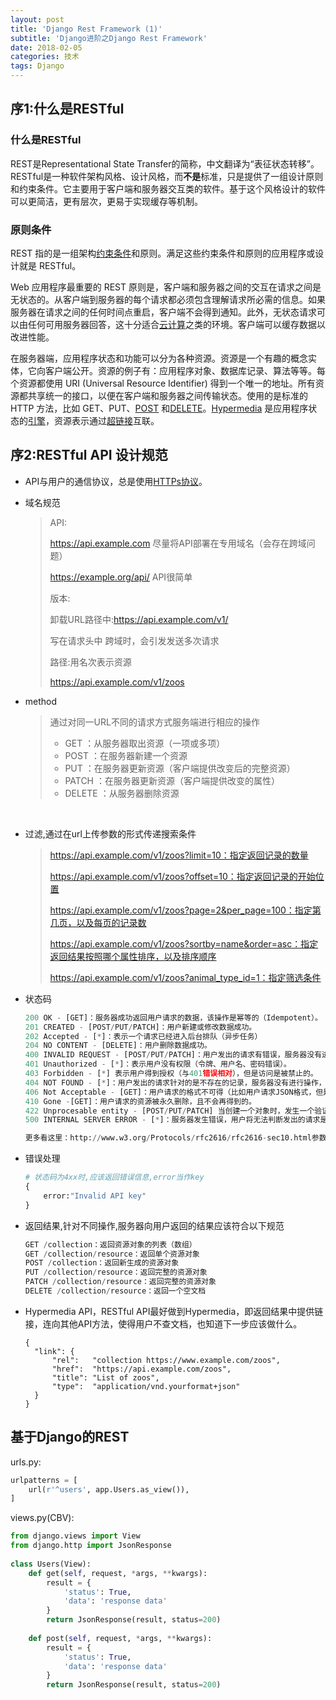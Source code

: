 ```yaml
---
layout: post
title: 'Django Rest Framework (1)'
subtitle: 'Django进阶之Django Rest Framework'
date: 2018-02-05
categories: 技术
tags: Django
---
```


## 序1:什么是RESTful

### 什么是RESTful

REST是Representational State Transfer的简称，中文翻译为“表征状态转移”。RESTful是一种软件架构风格、设计风格，而**不是**标准，只是提供了一组设计原则和约束条件。它主要用于客户端和服务器交互类的软件。基于这个风格设计的软件可以更简洁，更有层次，更易于实现缓存等机制。

### 原则条件

REST 指的是一组架构[约束条件](https://baike.baidu.com/item/%E7%BA%A6%E6%9D%9F%E6%9D%A1%E4%BB%B6)和原则。满足这些约束条件和原则的应用程序或设计就是 RESTful。

Web 应用程序最重要的 REST 原则是，客户端和服务器之间的交互在请求之间是无状态的。从客户端到服务器的每个请求都必须包含理解请求所必需的信息。如果服务器在请求之间的任何时间点重启，客户端不会得到通知。此外，无状态请求可以由任何可用服务器回答，这十分适合[云计算](https://baike.baidu.com/item/%E4%BA%91%E8%AE%A1%E7%AE%97)之类的环境。客户端可以缓存数据以改进性能。

在服务器端，应用程序状态和功能可以分为各种资源。资源是一个有趣的概念实体，它向客户端公开。资源的例子有：应用程序对象、数据库记录、算法等等。每个资源都使用 URI (Universal Resource Identifier) 得到一个唯一的地址。所有资源都共享统一的接口，以便在客户端和服务器之间传输状态。使用的是标准的 HTTP 方法，比如 GET、PUT、[POST](https://baike.baidu.com/item/POST) 和[DELETE](https://baike.baidu.com/item/DELETE)。[Hypermedia](https://baike.baidu.com/item/Hypermedia) 是应用程序状态的[引擎](https://baike.baidu.com/item/%E5%BC%95%E6%93%8E/2874935)，资源表示通过[超链接](https://baike.baidu.com/item/%E8%B6%85%E9%93%BE%E6%8E%A5)互联。

## 序2:RESTful API 设计规范

- API与用户的通信协议，总是使用[HTTPs协议](http://www.ruanyifeng.com/blog/2014/02/ssl_tls.html)。

- 域名规范

  >API:
  >
  >https://api.example.com                        尽量将API部署在专用域名（会存在跨域问题）
  >
  >https://example.org/api/                        API很简单
  >
  >版本:
  >
  >卸载URL路径中:https://api.example.com/v1/
  >
  >写在请求头中                                             跨域时，会引发发送多次请求
  >
  >路径:用名次表示资源
  >
  >https://api.example.com/v1/zoos

- method

  >通过对同一URL不同的请求方式服务端进行相应的操作
  >
  >- GET      ：从服务器取出资源（一项或多项）
  >- POST    ：在服务器新建一个资源
  >- PUT      ：在服务器更新资源（客户端提供改变后的完整资源）
  >- PATCH  ：在服务器更新资源（客户端提供改变的属性）
  >- DELETE ：从服务器删除资源

  ​

- 过滤,通过在url上传参数的形式传递搜索条件

  >https://api.example.com/v1/zoos?limit=10：指定返回记录的数量
  >
  >https://api.example.com/v1/zoos?offset=10：指定返回记录的开始位置
  >
  >https://api.example.com/v1/zoos?page=2&per_page=100：指定第几页，以及每页的记录数
  >
  >https://api.example.com/v1/zoos?sortby=name&order=asc：指定返回结果按照哪个属性排序，以及排序顺序
  >
  >https://api.example.com/v1/zoos?animal_type_id=1：指定筛选条件

- 状态码

  ~~~ Python
  200 OK - [GET]：服务器成功返回用户请求的数据，该操作是幂等的（Idempotent）。
  201 CREATED - [POST/PUT/PATCH]：用户新建或修改数据成功。
  202 Accepted - [*]：表示一个请求已经进入后台排队（异步任务）
  204 NO CONTENT - [DELETE]：用户删除数据成功。
  400 INVALID REQUEST - [POST/PUT/PATCH]：用户发出的请求有错误，服务器没有进行新建或修改数据的操作，该操作是幂等的。
  401 Unauthorized - [*]：表示用户没有权限（令牌、用户名、密码错误）。
  403 Forbidden - [*] 表示用户得到授权（与401错误相对），但是访问是被禁止的。
  404 NOT FOUND - [*]：用户发出的请求针对的是不存在的记录，服务器没有进行操作，该操作是幂等的。
  406 Not Acceptable - [GET]：用户请求的格式不可得（比如用户请求JSON格式，但是只有XML格式）。
  410 Gone -[GET]：用户请求的资源被永久删除，且不会再得到的。
  422 Unprocesable entity - [POST/PUT/PATCH] 当创建一个对象时，发生一个验证错误。
  500 INTERNAL SERVER ERROR - [*]：服务器发生错误，用户将无法判断发出的请求是否成功。

  更多看这里：http://www.w3.org/Protocols/rfc2616/rfc2616-sec10.html参数处理

  ~~~

- 错误处理

  ~~~python
  # 状态码为4xx时,应该返回错误信息,error当作key
  {
      error:"Invalid API key"
  }
  ~~~

- 返回结果,针对不同操作,服务器向用户返回的结果应该符合以下规范

  ~~~Python
  GET /collection：返回资源对象的列表（数组）
  GET /collection/resource：返回单个资源对象
  POST /collection：返回新生成的资源对象
  PUT /collection/resource：返回完整的资源对象
  PATCH /collection/resource：返回完整的资源对象
  DELETE /collection/resource：返回一个空文档
  ~~~

- Hypermedia API，RESTful API最好做到Hypermedia，即返回结果中提供链接，连向其他API方法，使得用户不查文档，也知道下一步应该做什么。

  ~~~
  {
  	"link": {
        "rel":   "collection https://www.example.com/zoos",
        "href":  "https://api.example.com/zoos",
        "title": "List of zoos",
        "type":  "application/vnd.yourformat+json"
  	}
  }
  ~~~

## 基于Django的REST

urls.py:

~~~python
urlpatterns = [
    url(r'^users', app.Users.as_view()),
]
~~~

views.py(CBV):

~~~python
from django.views import View
from django.http import JsonResponse
 
class Users(View):
    def get(self, request, *args, **kwargs):
        result = {
            'status': True,
            'data': 'response data'
        }
        return JsonResponse(result, status=200)
 
    def post(self, request, *args, **kwargs):
        result = {
            'status': True,
            'data': 'response data'
        }
        return JsonResponse(result, status=200) 
~~~

